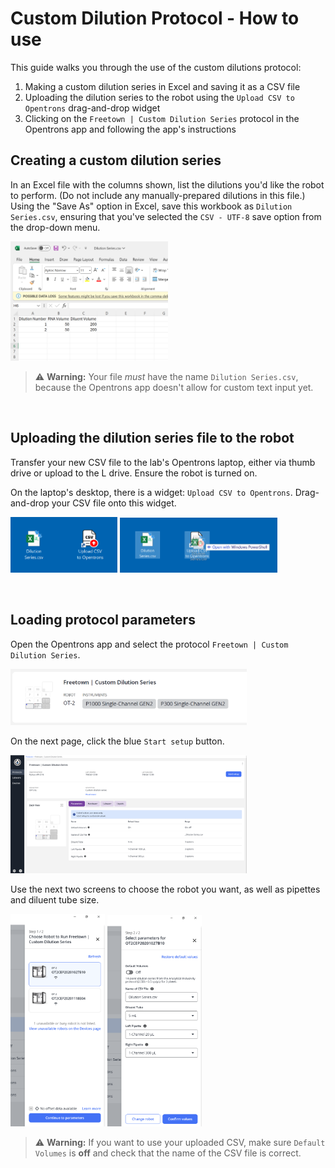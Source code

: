 # Custom Dilution Protocol - How to use
This guide walks you through the use of the custom dilutions protocol:
1. Making a custom dilution series in Excel and saving it as a CSV file
2. Uploading the dilution series to the robot using the `Upload CSV to Opentrons` drag-and-drop widget
3. Clicking on the `Freetown | Custom Dilution Series` protocol in the Opentrons app and following the app's instructions

## Creating a custom dilution series
In an Excel file with the columns shown, list the dilutions you'd like the robot to perform. (Do not include any manually-prepared dilutions in this file.) Using the "Save As" option in Excel, save this workbook as `Dilution Series.csv`, ensuring that you've selected the `CSV - UTF-8` save option from the drop-down menu. 
<p align = "left">
  <img src = "https://github.com/aldatubio/opentrons/blob/main/dev/images/custom_dil_guide/Screenshot%202024-07-08%20125841.png"
    width = "50%">
</p>
    
> :warning: **Warning:** Your file *must* have the name `Dilution Series.csv`, because the Opentrons app doesn't allow for custom text input yet.
</br>

## Uploading the dilution series file to the robot
Transfer your new CSV file to the lab's Opentrons laptop, either via thumb drive or upload to the L drive. Ensure the robot is turned on.
</br>

On the laptop's desktop, there is a widget: `Upload CSV to Opentrons`. Drag-and-drop your CSV file onto this widget.
<p float = "left" align = "left">
  <img src = "https://github.com/aldatubio/opentrons/blob/main/dev/images/custom_dil_guide/Screenshot%202024-07-08%20130017.png"
    width = "34%" />
  <img src = "https://github.com/aldatubio/opentrons/blob/main/dev/images/custom_dil_guide/Screenshot%202024-07-08%20130037.png"
    width = "50%" />
</p>

</br>

## Loading protocol parameters
Open the Opentrons app and select the protocol `Freetown | Custom Dilution Series`.
<p align = "left">
  <img src = "https://github.com/aldatubio/opentrons/blob/main/dev/images/custom_dil_guide/Screenshot%202024-07-08%20130059.png"
    width = "75%">
</p>

On the next page, click the blue `Start setup` button.
<p align = "left">
  <img src = "https://github.com/aldatubio/opentrons/blob/main/dev/images/custom_dil_guide/Screenshot%202024-07-08%20130120.png"
    width = "75%">
</p>

Use the next two screens to choose the robot you want, as well as pipettes and diluent tube size. 
<p float = "left" align = "left">
  <img src = "https://raw.githubusercontent.com/aldatubio/opentrons/main/dev/images/custom_dil_guide/Screenshot%202024-07-08%20130554.png"
    width = "30%" />
  <img src = "https://raw.githubusercontent.com/aldatubio/opentrons/main/dev/images/custom_dil_guide/Screenshot%202024-07-08%20130621.png"
    width = "30%" />
</p>

> :warning: **Warning:** If you want to use your uploaded CSV, make sure `Default Volumes` is **off** and check that the name of the CSV file is correct.



[Image 1]: https://github.com/aldatubio/opentrons/blob/main/dev/images/custom_dil_guide/Screenshot%202024-07-08%20125841.png
[Image 2]: https://github.com/aldatubio/opentrons/blob/main/dev/images/custom_dil_guide/Screenshot%202024-07-08%20130017.png
[Image 3]: https://github.com/aldatubio/opentrons/blob/main/dev/images/custom_dil_guide/Screenshot%202024-07-08%20130037.png
[Image 4]: https://github.com/aldatubio/opentrons/blob/main/dev/images/custom_dil_guide/Screenshot%202024-07-08%20130059.png
[Image 5]: https://github.com/aldatubio/opentrons/blob/main/dev/images/custom_dil_guide/Screenshot%202024-07-08%20130120.png
[Image 6]: https://github.com/aldatubio/opentrons/blob/main/dev/images/custom_dil_guide/Screenshot%202024-07-08%20130554.png
[Image 7]: https://github.com/aldatubio/opentrons/blob/main/dev/images/custom_dil_guide/Screenshot%202024-07-08%20130621.png
[Image 8]: https://github.com/aldatubio/opentrons/blob/main/dev/images/custom_dil_guide/Screenshot%202024-07-08%20130656.png
